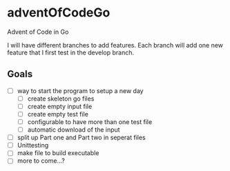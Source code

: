 # adventOfCodeGo
Advent of Code in Go

I will have different branches to add features. Each branch will add one new feature that I first test in the develop branch.

## Goals
 - [ ] way to start the program to setup a new day
   - [ ] create skeleton go files
   - [ ] create empty input file
   - [ ] create empty test file
   - [ ] configurable to have more than one test file
   - [ ] automatic download of the input
 - [ ] split up Part one and Part two in seperat files
 - [ ] Unittesting
 - [ ] make file to build executable
 - [ ] more to come...?